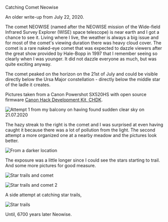 Catching Comet Neowise

An older write-up from July 22, 2020.

The comet NEOWISE (named after the NEOWISE mission of the Wide-field Infrared Survey Explorer (WISE) space telescope) is near earth and I got a chance to see it. Living where I live, the weather is always a big issue and for most of the comet's viewing duration there was heavy cloud cover. The comet is a rare naked-eye comet that was expected to dazzle viewers after the great show provided by Hale-Bopp in 1997 that I remember seeing so clearly when I was younger. It did not dazzle everyone as much, but was quite exciting anyway.

The comet peaked on the horizon on the 21st of July and could be visible directly below the Ursa Major constellation - directly below the middle star of the ladle it creates.

Pictures taken from a Canon Powershot SX520HS with open source firmware [Canon Hack Development Kit, CHDK](https://chdk.fandom.com). 

![Attempt 1 from my balcony on having found sudden clear sky on 21.07.2020](https://i.ibb.co/GTLJRfs/39c3d7861ad042919a0ee233e70233b7.png)

The hazy streak to the right is the comet and I was surprised at even having caught it because there was a lot of pollution from the light. The second attempt a more organized one at a nearby meadow and the pictures look better.

![From a darker location](https://i.ibb.co/Sy4PxZf/72c5d11298284e898d6b7a5acd6c1806.png)

The exposure was a little longer since I could see the stars starting to trail. And some more pictures for good measure.

![Star trails and comet](https://i.ibb.co/hf4JvS7/5eff98f3c64d496b8f35aee3680fde45.png)

![Star trails and comet 2](https://i.ibb.co/t8bvptj/b083fb79b85d436497e5e968307e1614.png)

A side attempt at catching star trails,

![Star trails](https://i.ibb.co/Hn0CqKd/7465c5996ee643ae817216b0e742bf63.png)

Until, 6700 years later Neowise.
